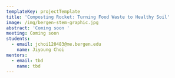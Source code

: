 ```yaml
---
templateKey: projectTemplate
title: 'Composting Rocket: Turning Food Waste to Healthy Soil'
image: /img/bergen-stem-graphic.jpg
abstract: 'Coming soon '
meeting: Coming soon
students:
  - email: jchoi120483@me.bergen.edu
    name: Jiyoung Choi
mentors:
  - email: tbd
    name: tbd
---
```


